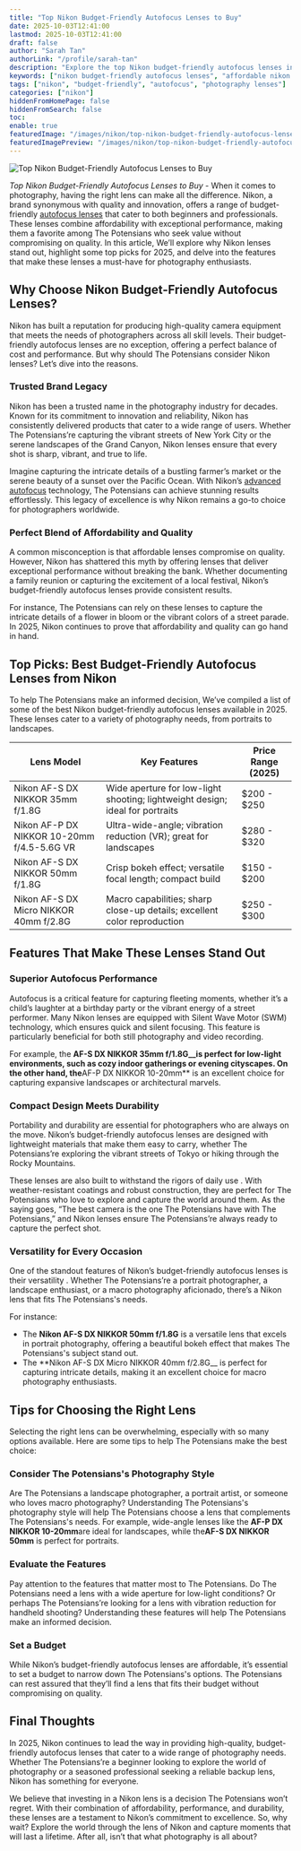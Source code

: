```yaml
---
title: "Top Nikon Budget-Friendly Autofocus Lenses to Buy"
date: 2025-10-03T12:41:00
lastmod: 2025-10-03T12:41:00
draft: false
author: "Sarah Tan"
authorLink: "/profile/sarah-tan"
description: "Explore the top Nikon budget-friendly autofocus lenses in 2025, offering exceptional performance, affordability, and versatility for photographers worldwide."
keywords: ["nikon budget-friendly autofocus lenses", "affordable nikon lenses 2025", "best nikon lenses for photography"]
tags: ["nikon", "budget-friendly", "autofocus", "photography lenses"]
categories: ["nikon"]
hiddenFromHomePage: false
hiddenFromSearch: false
toc:
enable: true
featuredImage: "/images/nikon/top-nikon-budget-friendly-autofocus-lenses-to-buy.jpg"
featuredImagePreview: "/images/nikon/top-nikon-budget-friendly-autofocus-lenses-to-buy.jpg"
---
```


![Top Nikon Budget-Friendly Autofocus Lenses to Buy](/images/nikon/top-nikon-budget-friendly-autofocus-lenses-to-buy.jpg)


*Top Nikon Budget-Friendly Autofocus Lenses to Buy* - When it comes to photography, having the right lens can make all the difference. Nikon, a brand synonymous with quality and innovation, offers a range of budget-friendly [autofocus lenses](/nikon/nikon-affordable-autofocus-lenses) that cater to both beginners and professionals. These lenses combine affordability with exceptional performance, making them a favorite among The Potensians who seek value without compromising on quality. In this article, We’ll explore why Nikon lenses stand out, highlight some top picks for 2025, and delve into the features that make these lenses a must-have for photography enthusiasts. 

## Why Choose Nikon Budget-Friendly Autofocus Lenses?

Nikon has built a reputation for producing high-quality camera equipment that meets the needs of photographers across all skill levels. Their budget-friendly autofocus lenses are no exception, offering a perfect balance of cost and performance. But why should The Potensians consider Nikon lenses? Let’s dive into the reasons.

### Trusted Brand Legacy

Nikon has been a trusted name in the photography industry for decades. Known for its commitment to innovation and reliability, Nikon has consistently delivered products that cater to a wide range of users. Whether The Potensians’re capturing the vibrant streets of New York City or the serene landscapes of the Grand Canyon, Nikon lenses ensure that every shot is sharp, vibrant, and true to life.

Imagine capturing the intricate details of a bustling farmer’s market or the serene beauty of a sunset over the Pacific Ocean. With Nikon’s [advanced autofocus](/nikon/nikon-advanced-autofocus-technology) technology, The Potensians can achieve stunning results effortlessly. This legacy of excellence is why Nikon remains a go-to choice for photographers worldwide.

### Perfect Blend of Affordability and Quality

A common misconception is that affordable lenses compromise on quality. However, Nikon has shattered this myth by offering lenses that deliver exceptional performance without breaking the bank. Whether documenting a family reunion or capturing the excitement of a local festival, Nikon’s budget-friendly autofocus lenses provide consistent results.

For instance, The Potensians can rely on these lenses to capture the intricate details of a flower in bloom or the vibrant colors of a street parade. In 2025, Nikon continues to prove that affordability and quality can go hand in hand.

## Top Picks: Best Budget-Friendly Autofocus Lenses from Nikon

To help The Potensians make an informed decision, We’ve compiled a list of some of the best Nikon budget-friendly autofocus lenses available in 2025. These lenses cater to a variety of photography needs, from portraits to landscapes.

<div class="table-responsive">
<table class="html-table">
<thead>
<tr>
<th>Lens Model</th>
<th>Key Features</th>
<th>Price Range (2025)</th>
</tr>
</thead>
<tbody>
<tr>
<td>Nikon AF-S DX NIKKOR 35mm f/1.8G</td>
<td>Wide aperture for low-light shooting; lightweight design; ideal for portraits</td>
<td>$200 - $250</td>
</tr>
<tr>
<td>Nikon AF-P DX NIKKOR 10-20mm f/4.5-5.6G VR</td>
<td>Ultra-wide-angle; vibration reduction (VR); great for landscapes</td>
<td>$280 - $320</td>
</tr>
<tr>
<td>Nikon AF-S DX NIKKOR 50mm f/1.8G</td>
<td>Crisp bokeh effect; versatile focal length; compact build</td>
<td>$150 - $200</td>
</tr>
<tr>
<td>Nikon AF-S DX Micro NIKKOR 40mm f/2.8G</td>
<td>Macro capabilities; sharp close-up details; excellent color reproduction</td>
<td>$250 - $300</td>
</tr>
</tbody>
</table>
</div>

## Features That Make These Lenses Stand Out

### Superior Autofocus Performance

Autofocus is a critical feature for capturing fleeting moments, whether it’s a child’s laughter at a birthday party or the vibrant energy of a street performer. Many Nikon lenses are equipped with Silent Wave Motor (SWM) technology, which ensures quick and silent focusing. This feature is particularly beneficial for both still photography and video recording.

For example, the **AF-S DX NIKKOR 35mm f/1.8G__is perfect for low-light environments, such as cozy indoor gatherings or evening cityscapes. On the other hand, the**AF-P DX NIKKOR 10-20mm** is an excellent choice for capturing expansive landscapes or architectural marvels.

### Compact Design Meets Durability

Portability and durability are essential for photographers who are always on the move. Nikon’s budget-friendly autofocus lenses are designed with lightweight materials that make them easy to carry, whether The Potensians’re exploring the vibrant streets of Tokyo or hiking through the Rocky Mountains.

These lenses are also built to withstand the rigors of daily use . With weather-resistant coatings and robust construction, they are perfect for The Potensians who love to explore and capture the world around them. As the saying goes, “The best camera is the one The Potensians have with The Potensians,” and Nikon lenses ensure The Potensians’re always ready to capture the perfect shot.

### Versatility for Every Occasion

One of the standout features of Nikon’s budget-friendly autofocus lenses is their versatility . Whether The Potensians’re a portrait photographer, a landscape enthusiast, or a macro photography aficionado, there’s a Nikon lens that fits The Potensians's needs.

For instance:
- The **Nikon AF-S DX NIKKOR 50mm f/1.8G** is a versatile lens that excels in portrait photography, offering a beautiful bokeh effect that makes The Potensians's subject stand out.
- The **Nikon AF-S DX Micro NIKKOR 40mm f/2.8G__ is perfect for capturing intricate details, making it an excellent choice for macro photography enthusiasts.

## Tips for Choosing the Right Lens

Selecting the right lens can be overwhelming, especially with so many options available. Here are some tips to help The Potensians make the best choice:

### Consider The Potensians's Photography Style

Are The Potensians a landscape photographer, a portrait artist, or someone who loves macro photography? Understanding The Potensians's photography style will help The Potensians choose a lens that complements The Potensians's needs. For example, wide-angle lenses like the **AF-P DX NIKKOR 10-20mm**are ideal for landscapes, while the**AF-S DX NIKKOR 50mm** is perfect for portraits.

### Evaluate the Features

Pay attention to the features that matter most to The Potensians. Do The Potensians need a lens with a wide aperture for low-light conditions? Or perhaps The Potensians’re looking for a lens with vibration reduction for handheld shooting? Understanding these features will help The Potensians make an informed decision.

### Set a Budget

While Nikon’s budget-friendly autofocus lenses are affordable, it’s essential to set a budget to narrow down The Potensians's options. The Potensians can rest assured that they’ll find a lens that fits their budget without compromising on quality.

## Final Thoughts

In 2025, Nikon continues to lead the way in providing high-quality, budget-friendly autofocus lenses that cater to a wide range of photography needs. Whether The Potensians’re a beginner looking to explore the world of photography or a seasoned professional seeking a reliable backup lens, Nikon has something for everyone.

We believe that investing in a Nikon lens is a decision The Potensians won’t regret. With their combination of affordability, performance, and durability, these lenses are a testament to Nikon’s commitment to excellence. So, why wait? Explore the world through the lens of Nikon and capture moments that will last a lifetime. After all, isn’t that what photography is all about?
